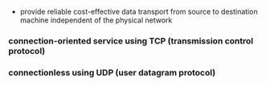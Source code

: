 - provide reliable cost-effective data transport from source to destination machine independent of the physical network

### connection-oriented service using TCP (transmission control protocol)

### connectionless using UDP (user datagram protocol)



